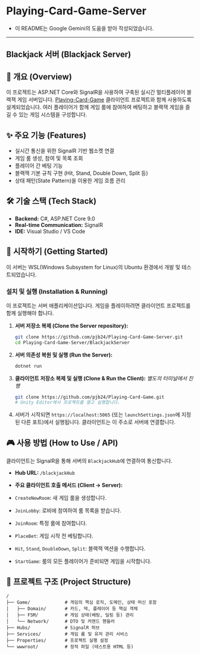 # Playing-Card-Game-Server

* 이 README는 Google Gemini의 도움을 받아 작성되었습니다.

---

## Blackjack 서버 (Blackjack Server)

## 📖 개요 (Overview)

이 프로젝트는 ASP.NET Core와 SignalR을 사용하여 구축된 실시간 멀티플레이어 블랙잭 게임 서버입니다.
[Playing-Card-Game](https://github.com/pjb24/Playing-Card-Game) 클라이언트 프로젝트와 함께 사용하도록 설계되었습니다.
여러 플레이어가 함께 게임 룸에 참여하여 베팅하고 블랙잭 게임을 즐길 수 있는 게임 시스템을 구성합니다.

## ✨ 주요 기능 (Features)

* 실시간 통신을 위한 SignalR 기반 웹소켓 연결
* 게임 룸 생성, 참여 및 목록 조회
* 플레이어 간 베팅 기능
* 블랙잭 기본 규칙 구현 (Hit, Stand, Double Down, Split 등)
* 상태 패턴(State Pattern)을 이용한 게임 흐름 관리

## 🛠️ 기술 스택 (Tech Stack)

* **Backend:** C#, ASP.NET Core 9.0
* **Real-time Communication:** SignalR
* **IDE:** Visual Studio / VS Code

## 🚀 시작하기 (Getting Started)

이 서버는 WSL(Windows Subsystem for Linux)의 Ubuntu 환경에서 개발 및 테스트되었습니다.

### 설치 및 실행 (Installation & Running)

이 프로젝트는 서버 애플리케이션입니다. 게임을 플레이하려면 클라이언트 프로젝트를 함께 실행해야 합니다.

1. **서버 저장소 복제 (Clone the Server repository):**

    ``` bash
    git clone https://github.com/pjb24/Playing-Card-Game-Server.git
    cd Playing-Card-Game-Server/BlackjackServer
    ```

2. **서버 의존성 복원 및 실행 (Run the Server):**

    ```bash
    dotnet run
    ```

3. **클라이언트 저장소 복제 및 실행 (Clone & Run the Client):**
    *별도의 터미널에서 진행*

    ```bash
    git clone https://github.com/pjb24/Playing-Card-Game.git
    # Unity Editor에서 프로젝트를 열고 실행합니다.
    ```

4. 서버가 시작되면 `https://localhost:5065` (또는 `launchSettings.json`에 지정된 다른 포트)에서 실행됩니다. 클라이언트는 이 주소로 서버에 연결합니다.

## 🎮 사용 방법 (How to Use / API)

클라이언트는 SignalR을 통해 서버의 `BlackjackHub`에 연결하여 통신합니다.

* **Hub URL:** `/blackjackHub`

* **주요 클라이언트 호출 메서드 (Client -> Server):**
* `CreateNewRoom`: 새 게임 룸을 생성합니다.
* `JoinLobby`: 로비에 참여하여 룸 목록을 받습니다.
* `JoinRoom`: 특정 룸에 참여합니다.
* `PlaceBet`: 게임 시작 전 베팅합니다.
* `Hit`, `Stand`, `DoubleDown`, `Split`: 블랙잭 액션을 수행합니다.
* `StartGame`: 룸의 모든 플레이어가 준비되면 게임을 시작합니다.

## 📁 프로젝트 구조 (Project Structure)

```plaintext
/
├── Game/             # 게임의 핵심 로직, 도메인, 상태 머신 포함
│   ├── Domain/       # 카드, 덱, 플레이어 등 핵심 객체
│   ├── FSM/          # 게임 상태(베팅, 딜링 등) 관리
│   └── Network/      # DTO 및 커맨드 핸들러
├── Hubs/             # SignalR 허브
├── Services/         # 게임 룸 및 유저 관리 서비스
├── Properties/       # 프로젝트 실행 설정
└── wwwroot/          # 정적 파일 (테스트용 HTML 등)
```
